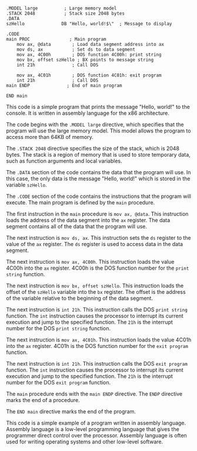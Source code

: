 ```assembly

.MODEL large          ; Large memory model
.STACK 2048           ; Stack size 2048 bytes
.DATA
szHello              DB "Hello, world!$\"  ; Message to display

.CODE
main PROC               ; Main program
    mov ax, @data        ; Load data segment address into ax
    mov ds, ax           ; Set ds to data segment
    mov ax, 4C00h        ; DOS function 4C00h: print string
    mov bx, offset szHello ; BX points to message string
    int 21h              ; Call DOS

    mov ax, 4C01h        ; DOS function 4C01h: exit program
    int 21h              ; Call DOS
main ENDP              ; End of main program

END main
```

This code is a simple program that prints the message "Hello, world!" to the console. It is written in assembly language for the x86 architecture.

The code begins with the `.MODEL large` directive, which specifies that the program will use the large memory model. This model allows the program to access more than 64KB of memory.

The `.STACK 2048` directive specifies the size of the stack, which is 2048 bytes. The stack is a region of memory that is used to store temporary data, such as function arguments and local variables.

The `.DATA` section of the code contains the data that the program will use. In this case, the only data is the message "Hello, world!" which is stored in the variable `szHello`.

The `.CODE` section of the code contains the instructions that the program will execute. The main program is defined by the `main` procedure.

The first instruction in the `main` procedure is `mov ax, @data`. This instruction loads the address of the data segment into the `ax` register. The data segment contains all of the data that the program will use.

The next instruction is `mov ds, ax`. This instruction sets the `ds` register to the value of the `ax` register. The `ds` register is used to access data in the data segment.

The next instruction is `mov ax, 4C00h`. This instruction loads the value 4C00h into the `ax` register. 4C00h is the DOS function number for the `print string` function.

The next instruction is `mov bx, offset szHello`. This instruction loads the offset of the `szHello` variable into the `bx` register. The offset is the address of the variable relative to the beginning of the data segment.

The next instruction is `int 21h`. This instruction calls the DOS `print string` function. The `int` instruction causes the processor to interrupt its current execution and jump to the specified function. The `21h` is the interrupt number for the DOS `print string` function.

The next instruction is `mov ax, 4C01h`. This instruction loads the value 4C01h into the `ax` register. 4C01h is the DOS function number for the `exit program` function.

The next instruction is `int 21h`. This instruction calls the DOS `exit program` function. The `int` instruction causes the processor to interrupt its current execution and jump to the specified function. The `21h` is the interrupt number for the DOS `exit program` function.

The `main` procedure ends with the `main ENDP` directive. The `ENDP` directive marks the end of a procedure.

The `END main` directive marks the end of the program.

This code is a simple example of a program written in assembly language. Assembly language is a low-level programming language that gives the programmer direct control over the processor. Assembly language is often used for writing operating systems and other low-level software.